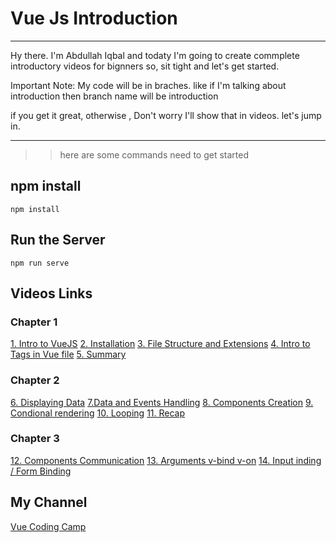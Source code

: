 # Vue Js Introduction

---

Hy there. I'm Abdullah Iqbal and todaty I'm going to create commplete introductory videos for bignners
so, sit tight and let's get started.

Important Note: My code will be in braches. like if I'm talking about introduction then branch name will be introduction

if you get it great, otherwise , Don't worry I'll show that in videos. let's jump in.

---

> > here are some commands need to get started

## npm install

```
npm install
```

## Run the Server

```
npm run serve

```

## Videos Links

### Chapter 1
[1. Intro to VueJS](https://www.youtube.com/watch?v=V6ycqKJz8Xk&list=PLJSdwH9bZnjOzT95dfYTFWrNmM_MAp8IB)
[2. Installation](https://www.youtube.com/watch?v=L8fo9PLgMRQ&list=PLJSdwH9bZnjOzT95dfYTFWrNmM_MAp8IB&index=2)
[3. File Structure and Extensions](https://www.youtube.com/watch?v=Dsx3uyHol9U&list=PLJSdwH9bZnjOzT95dfYTFWrNmM_MAp8IB&index=3)
[4. Intro to Tags in Vue file](https://www.youtube.com/watch?v=Fix4jB9raAA&list=PLJSdwH9bZnjOzT95dfYTFWrNmM_MAp8IB&index=4)
[5. Summary](https://www.youtube.com/watch?v=8phU_L8Vjps&list=PLJSdwH9bZnjOzT95dfYTFWrNmM_MAp8IB&index=5)
### Chapter 2
[6. Displaying Data](https://www.youtube.com/watch?v=5mr07F6aC4g&list=PLJSdwH9bZnjOzT95dfYTFWrNmM_MAp8IB&index=6)
[7.Data and Events Handling](https://www.youtube.com/watch?v=JPMZQKO7F0k&list=PLJSdwH9bZnjOzT95dfYTFWrNmM_MAp8IB&index=7)
[8. Components Creation](https://www.youtube.com/watch?v=XDekayDk1h4&list=PLJSdwH9bZnjOzT95dfYTFWrNmM_MAp8IB&index=8)
[9. Condional rendering](https://www.youtube.com/watch?v=v7ejE9hVdxI&list=PLJSdwH9bZnjOzT95dfYTFWrNmM_MAp8IB&index=9)
[10. Looping](https://www.youtube.com/watch?v=1Hiq0DiYFjQ&list=PLJSdwH9bZnjOzT95dfYTFWrNmM_MAp8IB&index=10)
[11. Recap](https://www.youtube.com/watch?v=MP1yoJ0Mu70&list=PLJSdwH9bZnjOzT95dfYTFWrNmM_MAp8IB&index=11)

### Chapter 3
[12. Components Communication](https://www.youtube.com/watch?v=DTs1VxLzdH0)
[13. Arguments v-bind v-on](https://www.youtube.com/watch?v=hTrsuDgBz38)
[14. Input inding / Form Binding](https://www.youtube.com/watch?v=8Xan3gPnO8Q)
## My Channel

[Vue Coding Camp](https://www.youtube.com/channel/UCCsAziN5E8-6yYpBHQE-yYQ)
